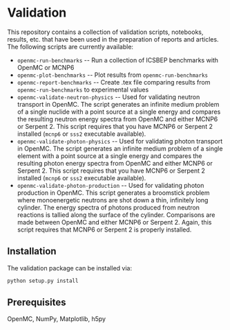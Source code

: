 # Validation

This repository contains a collection of validation scripts, notebooks, results, etc. that have been used in the preparation of reports and articles. The following scripts are currently available:

- `openmc-run-benchmarks` -- Run a collection of ICSBEP benchmarks with OpenMC or MCNP6
- `openmc-plot-benchmarks` -- Plot results from `openmc-run-benchmarks`
- `openmc-report-benchmarks` -- Create .tex file comparing results from `openmc-run-benchmarks` to experimental values
- `openmc-validate-neutron-physics` -- Used for validating neutron transport in OpenMC. The script generates an infinite medium problem of a single nuclide with a point source at a single energy and compares the resulting neutron energy spectra from OpenMC and either MCNP6 or Serpent 2. This script requires that you have MCNP6 or Serpent 2 installed (`mcnp6` or `sss2` executable available).
- `openmc-validate-photon-physics` -- Used for validating photon transport in OpenMC. The script generates an infinite medium problem of a single element with a point source at a single energy and compares the resulting photon energy spectra from OpenMC and either MCNP6 or Serpent 2. This script requires that you have MCNP6 or Serpent 2 installed (`mcnp6` or `sss2` executable available).
- `openmc-validate-photon-production` -- Used for validating photon production in OpenMC. This script generates a broomstick problem where monoenergetic neutrons are shot down a thin, infinitely long cylinder. The energy spectra of photons produced from neutron reactions is tallied along the surface of the cylinder. Comparisons are made between OpenMC and either MCNP6 or Serpent 2. Again, this script requires that MCNP6 or Serpent 2 is properly installed.

## Installation

The validation package can be installed via:

```bash
python setup.py install
```

## Prerequisites

OpenMC, NumPy, Matplotlib, h5py
